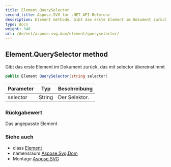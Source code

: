 ```yaml
---
title: Element.QuerySelector
second_title: Aspose.SVG für .NET-API-Referenz
description: Element methode. Gibt das erste Element im Dokument zurück das mit selector übereinstimmt
type: docs
weight: 340
url: /de/net/aspose.svg.dom/element/queryselector/
---
```

## Element.QuerySelector method

Gibt das erste Element im Dokument zurück, das mit selector übereinstimmt

```csharp
public Element QuerySelector(string selector)
```

| Parameter | Typ | Beschreibung |
| --- | --- | --- |
| selector | String | Der Selektor. |

### Rückgabewert

Das angepasste Element

### Siehe auch

* class [Element](../)
* namensraum [Aspose.Svg.Dom](../../element/)
* Montage [Aspose.SVG](../../../)


